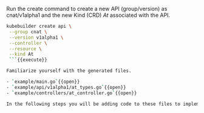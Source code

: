 Run the create command to create a new API (group/version) as cnat/v1alpha1 and the new Kind (CRD) _At_ associated with the API.

```bash
kubebuilder create api \
 --group cnat \
 --version v1alpha1 \
 --controller \
 --resource \
 --kind At
 ```{{execute}}

Familiarize yourself with the generated files.

- `example/main.go`{{open}}
- `example/api/v1alpha1/at_types.go`{{open}}
- `example/controllers/at_controller.go`{{open}}

In the following steps you will be adding code to these files to implement your controller details.
